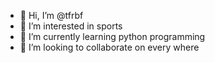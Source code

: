 - 👋 Hi, I’m @tfrbf
- 👀 I’m interested in sports
- 🌱 I’m currently learning python programming
- 💞️ I’m looking to collaborate on every where 
<!---- 📫 How to reach me ... telegram: https://t.me/t_frbf & instagram: https://instagram.com/t_frbf--->

<!---
tfrbf/tfrbf is a ✨ special ✨ repository because its `README.md` (this file) appears on your GitHub profile.
You can click the Preview link to take a look at your changes.
--->
